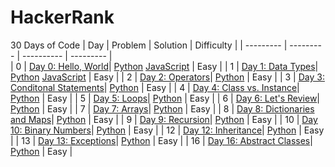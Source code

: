 # HackerRank

30 Days of Code
| Day | Problem  | Solution  | Difficulty | 
| --------- | --------- | ----------  | --------- |   
| 0 | [Day 0: Hello, World](https://www.hackerrank.com/challenges/30-hello-world/problem)| [Python](30-Days-of-Code/day0-hello-world.py) [JavaScript](30-Days-of-Code/day0-hello-world.js)  | Easy | 
| 1 | [Day 1: Data Types](https://www.hackerrank.com/challenges/30-data-types/problem)| [Python](30-Days-of-Code/day1-data-types.py)  [JavaScript](30-Days-of-Code/day1-data-types.js) | Easy | 
| 2 | [Day 2: Operators](https://www.hackerrank.com/challenges/30-operators/problem)| [Python](30-Days-of-Code/day2-operators.py)  | Easy | 
| 3 | [Day 3: Conditonal Statements](https://www.hackerrank.com/challenges/30-conditional-statements/problem)| [Python](30-Days-of-Code/day3-conditionals.py) | Easy |
| 4 | [Day 4: Class vs. Instance](https://www.hackerrank.com/challenges/30-class-vs-instance/problem)| [Python](30-Days-of-Code/day4-class-instance.py)  | Easy | 
| 5 | [Day 5: Loops](https://www.hackerrank.com/challenges/30-loops/problem)| [Python](30-Days-of-Code/day5-loops.py)  | Easy | 
| 6 | [Day 6: Let's Review](https://www.hackerrank.com/challenges/30-review-loop/problem)| [Python](30-Days-of-Code/day6-review.py)  | Easy | 
| 7 | [Day 7: Arrays](https://www.hackerrank.com/challenges/30-arrays/problem)| [Python](30-Days-of-Code/day7-arrays.py)  | Easy | 
| 8 | [Day 8: Dictionaries and Maps](https://www.hackerrank.com/challenges/30-dictionaries-and-maps/problem)| [Python](30-Days-of-Code/day8-dictionaries.py)  | Easy | 
| 9 | [Day 9: Recursion](https://www.hackerrank.com/challenges/30-recursion/problem)| [Python](30-Days-of-Code/day9-recursion.py)  | Easy | 
| 10 | [Day 10: Binary Numbers](https://www.hackerrank.com/challenges/30-binary-numbers/problem)| [Python](30-Days-of-Code/day10-binary.py)  | Easy | 
| 12 | [Day 12: Inheritance](https://www.hackerrank.com/challenges/30-inheritance/problem)| [Python](30-Days-of-Code/day12-inheritance.py)  | Easy | 
| 13 | [Day 13:  Exceptions](https://www.hackerrank.com/challenges/30-abstract-classes/problem)| [Python](30-Days-of-Code/day13-abstract-classes.py)  | Easy | 
| 16 | [Day 16: Abstract Classes](https://www.hackerrank.com/challenges/30-exceptions-string-to-integer/problem)| [Python](30-Days-of-Code/day16-exceptions-string-to-integer.py)  | Easy | 
